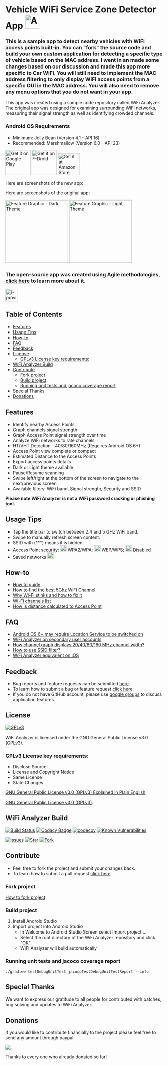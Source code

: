 <h1>Vehicle WiFi Service Zone Detector App <img src="https://github.com/VREMSoftwareDevelopment/WiFiAnalyzer/raw/master/app/src/main/ic_launcher-web.png" alt="Application Icon" width="45" height="45"></h1>

### This is a sample app to detect nearby vehicles with WiFi access points built-in. You can "fork" the source code and build your own custom application for detecting a specific type of vehicle based on the MAC address. I went in an made some changes based on our discussion and made this app more specific to Car WiFi. You will still need to implement the MAC address filtering to only display WiFi access points from a specific OUI in the MAC address. You will also need to remove any menu options that you do not want in your app.

This app was created using a sample code repository called WiFi Analyzer. The original app was designed for examining surrounding WiFi networks, measuring their signal strength as well as identifying crowded channels.

### Android OS Requirements
* Minimum: Jelly Bean (Version 4.1 - API 16)
* Recommended: Marshmallow (Version 6.0 - API 23)

[<img src="https://play.google.com/intl/en_us/badges/images/generic/en_badge_web_generic.png" alt="Get it on Google Play" height="80">](https://play.google.com/store/apps/details?id=com.vrem.wifianalyzer)
[<img src="https://f-droid.org/badge/get-it-on.png" alt="Get it on F-Droid" height="80">](https://f-droid.org/repository/browse/?fdid=com.vrem.wifianalyzer)
[<img src="https://images-na.ssl-images-amazon.com/images/G/01/mobile-apps/devportal2/res/images/amazon-underground-app-us-white.png" alt="Get it at Amazon Store" height="70">
](https://www.amazon.com/VREM-Software-Development-WiFiAnalyzer-open-source/dp/B06XZT7RYD)

Here are screenshots of the new app:

Here are screenshots of the original app:

<img src="https://github.com/VREMSoftwareDevelopment/WiFiAnalyzer/raw/master/screenshots/feature-graphic.png" alt="Feature Graphic - Dark Theme" height="200">
<img src="https://github.com/VREMSoftwareDevelopment/WiFiAnalyzer/raw/master/screenshots/feature-graphic-light.png" alt="Feature Graphic - Light Theme" height="200">

### The open-source app was created using Agile methodologies, [click here](http://i-proving.com/2016/10/13/using-agile-methodologies-develop-open-source-android-app) to learn more about it.

[<img src="https://i-proving.com/wp-content/uploads/2016/07/cropped-i-proving-logo.png" alt="i-proving" height="40">](http://i-proving.com)

## Table of Contents
- [Features](#features)
- [Usage Tips](#usage-tips)
- [How-to](#how-to)
- [FAQ](#faq)
- [Feedback](#feedback)
- [License](#license)
  - [GPLv3 License key requirements:](#gplv3-license-key-requirements)
- [WiFi Analyzer Build](#wifi-analyzer-build)
- [Contribute](#contribute)
  - [Fork project](#fork-project)
  - [Build project](#build-project)
  - [Running unit tests and jacoco coverage report](#running-unit-tests-and-jacoco-coverage-report)
- [Special Thanks](#special-thanks)
- [Donations](#donations)

## Features
* Identify nearby Access Points
* Graph channels signal strength
* Graph Access Point signal strength over time
* Analyze WiFi networks to rate channels
* HT/VHT Detection - 40/80/160MHz (Requires Android OS 6+)
* Access Point view complete or compact
* Estimated Distance to the Access Points
* Export access points details
* Dark or Light theme available
* Pause/Resume scanning
* Swipe left/right at the bottom of the screen to navigate to the next/previous screen
* Available filters: WiFi band, Signal strength, Security and SSID

**Please note WiFi Analyzer is not a WiFi password cracking or phishing tool.**

 
## Usage Tips
* Tap the title bar to switch between 2.4 and 5 GHz WiFi band.
* Swipe to manually refresh screen content.
* SSID with (***) means it is hidden.
* Access Point security: <img src="https://github.com/VREMSoftwareDevelopment/WiFiAnalyzer/raw/master/app/src/main/res/drawable-hdpi/ic_lock_black_18dp.png" alt="WPA2/WPA" height="20"> WPA2/WPA; <img src="https://github.com/VREMSoftwareDevelopment/WiFiAnalyzer/raw/master/app/src/main/res/drawable-hdpi/ic_lock_outline_black_18dp.png" alt="WEP/WPS" height="20"> WEP/WPS; <img src="https://github.com/VREMSoftwareDevelopment/WiFiAnalyzer/raw/master/app/src/main/res/drawable-hdpi/ic_lock_open_black_18dp.png" alt="Disabled" height="20"> Disabled
* Saved networks <img src="https://github.com/VREMSoftwareDevelopment/WiFiAnalyzer/raw/master/app/src/main/res/drawable-hdpi/ic_tag_faces_black_18dp.png" alt="Saved Networks" height="20">

## How-to
* [How to guide](http://translate.google.com/translate?js=n&sl=auto&tl=en&u=http://www.svetandroida.cz/aplikace-wifi-analyzer-open-source-201605)
* [How to find the best 5Ghz WiFi Channel](https://www.maketecheasier.com/best-wifi-channel-for-5ghz-frequency/)
* [Why Wi-Fi stinks and how to fix it](http://spectrum.ieee.org/telecom/wireless/why-wifi-stinksand-how-to-fix-it)
* [Wi-Fi channels list](https://en.wikipedia.org/wiki/List_of_WLAN_channels)
* [How is distance calculated to Access Point](https://en.wikipedia.org/wiki/Free-space_path_loss)

## FAQ
* [Android OS 6+ may require Location Service to be switched on](https://github.com/VREMSoftwareDevelopment/WiFiAnalyzer/wiki/Android-OS-6---Location-Service-ON)
* [WiFi Analyzer on secondary user accounts](https://github.com/VREMSoftwareDevelopment/WiFiAnalyzer/wiki/WiFi-Analyzer-on-secondary-user-accounts)
* [How channel graph displays 20/40/80/160 MHz channel width?](https://github.com/VREMSoftwareDevelopment/WiFiAnalyzer/issues/64)
* [How to use SSID filter?](https://github.com/VREMSoftwareDevelopment/WiFiAnalyzer/issues/125)
* [WiFi Analyzer equivalent on iOS](https://github.com/VREMSoftwareDevelopment/WiFiAnalyzer/issues/69)

## Feedback
* Bug reports and feature requests can be submitted [here](https://github.com/VREMSoftwareDevelopment/WiFiAnalyzer/issues).
* To learn how to submit a bug or feature request [click here](https://github.com/VREMSoftwareDevelopment/WiFiAnalyzer/wiki/Feedback).
* If you do not have GitHub account, please use [google groups](https://groups.google.com/forum/#!forum/wifi-analyzer-open-source) to discuss application features.

## License
[<img src="https://www.gnu.org/graphics/gplv3-127x51.png" alt="GPLv3" >](http://www.gnu.org/licenses/gpl-3.0.html)

WiFi Analyzer is licensed under the GNU General Public License v3.0 (GPLv3).

### GPLv3 License key requirements:
* Disclose Source
* License and Copyright Notice
* Same License
* State Changes

[GNU General Public License v3.0 (GPLv3) Explained in Plain English](https://tldrlegal.com/license/gnu-general-public-license-v3-(gpl-3))

[GNU General Public License v3.0 (GPLv3)](http://www.gnu.org/licenses/gpl-3.0.html).

## WiFi Analyzer Build

[![Build Status](https://travis-ci.org/VREMSoftwareDevelopment/WiFiAnalyzer.svg?branch=master)](https://travis-ci.org/VREMSoftwareDevelopment/WiFiAnalyzer)
[![Codacy Badge](https://api.codacy.com/project/badge/grade/203eaa0583694bcca6554190513179ba)](https://www.codacy.com/app/vremsoftwaredevelopment/WiFiAnalyzer)
[![codecov](https://codecov.io/gh/VREMSoftwareDevelopment/WiFiAnalyzer/branch/master/graph/badge.svg)](https://codecov.io/gh/VREMSoftwareDevelopment/WiFiAnalyzer)
[![Known Vulnerabilities](https://snyk.io/test/github/vremsoftwaredevelopment/wifianalyzer/badge.svg)](https://snyk.io/test/github/vremsoftwaredevelopment/wifianalyzer)

[![Issues](https://img.shields.io/github/issues/VREMSoftwareDevelopment/WiFiAnalyzer.svg)](https://github.com/VREMSoftwareDevelopment/WiFiAnalyzer/issues)
[![Star](https://img.shields.io/github/stars/VREMSoftwareDevelopment/WiFiAnalyzer.svg)](https://github.com/VREMSoftwareDevelopment/WiFiAnalyzer/stargazers)
[![Fork](https://img.shields.io/github/forks/VREMSoftwareDevelopment/WiFiAnalyzer.svg)](https://github.com/VREMSoftwareDevelopment/WiFiAnalyzer/network)

## Contribute
* Feel free to fork the project and submit your changes back.
* To learn how to submit a pull request [click here](https://github.com/VREMSoftwareDevelopment/WiFiAnalyzer/wiki/Pull-Request).

### Fork project
[How to fork project](https://help.github.com/articles/fork-a-repo)

### Build project
  1. Install Android Studio
  2. Import project into Android Studio
      * In Welcome to Android Studio Screen select Import project ...
      * Select the root directory of the WiFi Analyzer repository and click "OK".
      * WiFi Analyzer will build automatically

### Running unit tests and jacoco coverage report
```
./gradlew testDebugUnitTest jacocoTestDebugUnitTestReport --info
```

## Special Thanks

We want to express our gratitude to all people for contributed with patches, bug solving and updates to WiFi Analyzer.

## Donations

If you would like to contribute financially to the project please feel free to send any amount through paypal.

[![](https://www.paypalobjects.com/en_US/i/btn/btn_donateCC_LG.gif)](https://www.paypal.com/cgi-bin/webscr?cmd=_s-xclick&hosted_button_id=62PA6HJ3BZL3E)

Thanks to every one who already donated so far!
